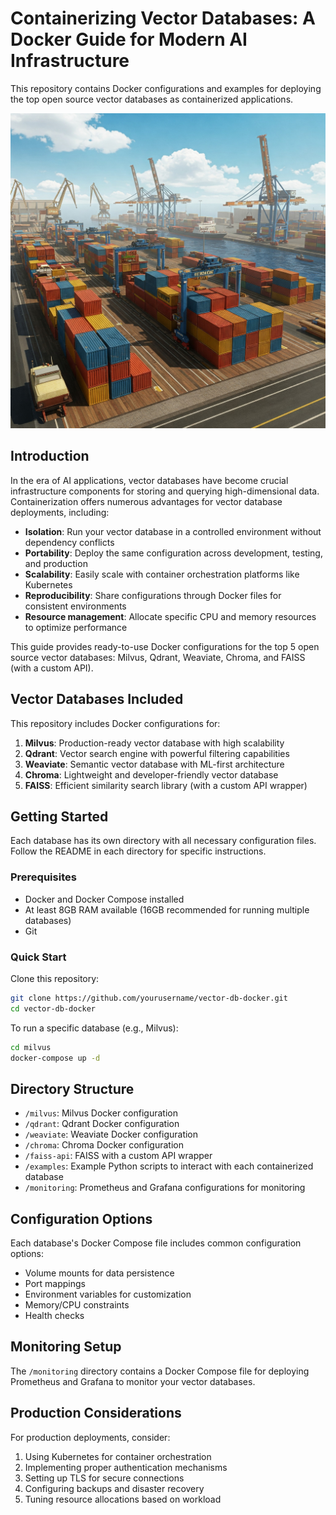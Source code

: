 # Containerizing Vector Databases: A Docker Guide for Modern AI Infrastructure

This repository contains Docker configurations and examples for deploying the top open source vector databases as containerized applications.

![Containerization  of Vector DBs](/docu/container.jpeg)


## Introduction

In the era of AI applications, vector databases have become crucial infrastructure components for storing and querying high-dimensional data. Containerization offers numerous advantages for vector database deployments, including:

- **Isolation**: Run your vector database in a controlled environment without dependency conflicts
- **Portability**: Deploy the same configuration across development, testing, and production
- **Scalability**: Easily scale with container orchestration platforms like Kubernetes
- **Reproducibility**: Share configurations through Docker files for consistent environments
- **Resource management**: Allocate specific CPU and memory resources to optimize performance

This guide provides ready-to-use Docker configurations for the top 5 open source vector databases: Milvus, Qdrant, Weaviate, Chroma, and FAISS (with a custom API).

## Vector Databases Included

This repository includes Docker configurations for:

1. **Milvus**: Production-ready vector database with high scalability
2. **Qdrant**: Vector search engine with powerful filtering capabilities
3. **Weaviate**: Semantic vector database with ML-first architecture
4. **Chroma**: Lightweight and developer-friendly vector database
5. **FAISS**: Efficient similarity search library (with a custom API wrapper)

## Getting Started

Each database has its own directory with all necessary configuration files. Follow the README in each directory for specific instructions.

### Prerequisites

- Docker and Docker Compose installed
- At least 8GB RAM available (16GB recommended for running multiple databases)
- Git

### Quick Start

Clone this repository:

```bash
git clone https://github.com/yourusername/vector-db-docker.git
cd vector-db-docker
```

To run a specific database (e.g., Milvus):

```bash
cd milvus
docker-compose up -d
```

## Directory Structure

- `/milvus`: Milvus Docker configuration
- `/qdrant`: Qdrant Docker configuration
- `/weaviate`: Weaviate Docker configuration
- `/chroma`: Chroma Docker configuration
- `/faiss-api`: FAISS with a custom API wrapper
- `/examples`: Example Python scripts to interact with each containerized database
- `/monitoring`: Prometheus and Grafana configurations for monitoring


## Configuration Options

Each database's Docker Compose file includes common configuration options:

- Volume mounts for data persistence
- Port mappings
- Environment variables for customization
- Memory/CPU constraints
- Health checks

## Monitoring Setup

The `/monitoring` directory contains a Docker Compose file for deploying Prometheus and Grafana to monitor your vector databases. 

## Production Considerations

For production deployments, consider:

1. Using Kubernetes for container orchestration
2. Implementing proper authentication mechanisms
3. Setting up TLS for secure connections
4. Configuring backups and disaster recovery
5. Tuning resource allocations based on workload
